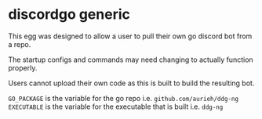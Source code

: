 # discordgo generic
This egg was designed to allow a user to pull their own go discord bot from a repo.

The startup configs and commands may need changing to actually function properly.

Users cannot upload their own code as this is built to build the resulting bot.

`GO_PACKAGE` is the variable for the go repo i.e. `github.com/aurieh/ddg-ng`  
`EXECUTABLE` is the variable for the executable that is built i.e. `ddg-ng`